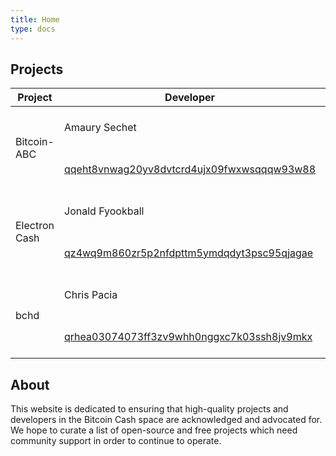 ```yaml
---
title: Home
type: docs
---
```

<script src="https://code.jquery.com/jquery-3.3.1.min.js" integrity="sha256-FgpCb/KJQlLNfOu91ta32o/NMZxltwRo8QtmkMRdAu8=" crossorigin="anonymous"></script>

## Projects

<table>
<thead>
<tr>
    <th rowspan="2">Project</th>
    <th>Developer</th>
    <th>QR Code</th>
    <th></th>
</tr>
</thead>
<tbody>
<!--- Bitcoin ABC ---> 
<tr>
    <td rowspan="2">
    Bitcoin-ABC
    </td>
    <td>
        Amaury Sechet
    </td>
    <td rowspan="2">
        <img src="abc-addr.png" height="128"/>
    </td>
    <td rowspan="2">
        <button class="badger-button button button--rayen button--border-thick button--text-thick button--size-m" data-text="Donate $1" data-to="bitcoincash:qqeht8vnwag20yv8dvtcrd4ujx09fwxwsqqqw93w88" data-satoshis="600000"><span>Donate</span></button>
    </td>
</tr>
<tr>
    <td>
        <a href="https://blockdozer.com/address/qqeht8vnwag20yv8dvtcrd4ujx09fwxwsqqqw93w88">
        qqeht8vnwag20yv8dvtcrd4ujx09fwxwsqqqw93w88
        </a>
    </td>
</tr>
<!--- Electron Cash ---> 
<tr>
    <td rowspan="2">
        Electron Cash
    </td>
    <td>
        Jonald Fyookball
    </td>
    <td rowspan="2">
        <img src="ec-addr.png" height="128"/>
    </td>
    <td rowspan="2">
        <button class="badger-button button button--rayen button--border-thick button--text-thick button--size-m" data-text="Donate $1" data-to="bitcoincash:qz4wq9m860zr5p2nfdpttm5ymdqdyt3psc95qjagae" data-satoshis="600000"><span>Donate</span></button>
    </td>
</tr>
<tr>
    <td>
        <a href="https://blockdozer.com/address/qz4wq9m860zr5p2nfdpttm5ymdqdyt3psc95qjagae">
        qz4wq9m860zr5p2nfdpttm5ymdqdyt3psc95qjagae
        </a>
    </td>
</tr>
<!--- bchd ---> 
<tr>
    <td rowspan="2">
        bchd
    </td>
    <td>
        Chris Pacia
    </td>
    <td rowspan="2">
        <img src="bchd-addr.png" height="128"/>
    </td>
    <td rowspan="2">
        <button class="badger-button button button--rayen button--border-thick button--text-thick button--size-m" data-text="Donate $1" data-to="bitcoincash:qrhea03074073ff3zv9whh0nggxc7k03ssh8jv9mkx" data-satoshis="600000"><span>Donate</span></button>
    </td>
</tr>
<tr>
    <td>
        <a href="https://blockdozer.com/address/qrhea03074073ff3zv9whh0nggxc7k03ssh8jv9mkx">
        qrhea03074073ff3zv9whh0nggxc7k03ssh8jv9mkx
        </a>
    </td>
</tr>
</tbody>
</table>

## About

This website is dedicated to ensuring that high-quality projects and developers in the Bitcoin Cash space are acknowledged and advocated for.  We
hope to curate a list of open-source and free projects which need community support in order to continue to operate.



<script>
function getBCHPrice () {
  return new Promise((resolve, reject) => {
    jQuery.getJSON('https://index-api.bitcoin.com/api/v0/cash/price/usd', function (result) {
      if (result.price != '') {
        var singleDollarValue = result.price / 100
        var singleDollarSatoshis = 100000000 / singleDollarValue
        resolve(singleDollarSatoshis);
      } else {
        reject(new Error(result.error));
      }
    });
  });
};
jQuery(window).on('load', function(){ 
  getBCHPrice().then(function(res) {
    var badgerButtons = document.body.getElementsByClassName("badger-button")
    for (var i = 0; i < badgerButtons.length; i++) {
      var badgerButton = badgerButtons[i]
      badgerButton.addEventListener('click', function(event) {
        if (typeof web4bch !== 'undefined') {
          web4bch = new Web4Bch(web4bch.currentProvider)
          var txParams = {
            to: badgerButton.getAttribute("data-to"),
            from: web4bch.bch.defaultAccount,
            value: res
          }
          web4bch.bch.sendTransaction(txParams, (err, res) => {
            if (err) return
            var paywallId = badgerButton.getAttribute("data-paywall-id")
            if (paywallId) {
              var paywall = document.getElementById("paywall")
              paywall.style.display = "block"
            }
            var successCallback = badgerButton.getAttribute("data-success-callback")
            if (successCallback) {
              window[successCallback](res)
            }
          })
        } else {
          window.open('https://badgerwallet.cash')
        }
      })
    }
  });
});
</script>